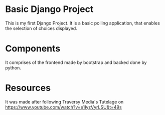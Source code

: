 # Basic Django Project
This is my first Django Project.
It is a basic polling application, that enables the selection of choices displayed.

# Components
It comprises of the frontend made by bootstrap and backed done by python.

# Resources
It was made after following Traversy Media's Tutelage on https://www.youtube.com/watch?v=e1IyzVyrLSU&t=49s
